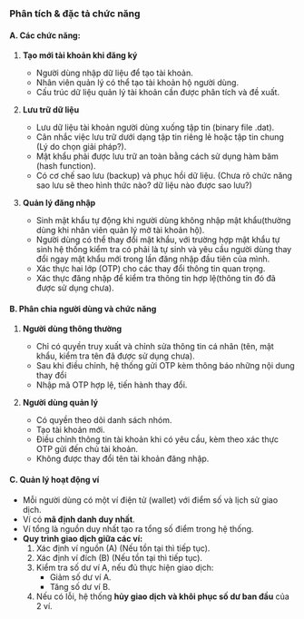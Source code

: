 ### Phân tích & đặc tả chức năng
#### A. Các chức năng:
1. **Tạo mới tài khoản khi đăng ký**
   - Người dùng nhập dữ liệu để tạo tài khoản.
   - Nhân viên quản lý có thể tạo tài khoản hộ người dùng.
   - Cấu trúc dữ liệu quản lý tài khoản cần được phân tích và đề xuất.

2. **Lưu trữ dữ liệu**
   - Lưu dữ liệu tài khoản người dùng xuống tập tin (binary file .dat).
   - Cân nhắc việc lưu trữ dưới dạng tập tin riêng lẻ hoặc tập tin chung (Lý do chọn giải pháp?).
   - Mật khẩu phải được lưu trữ an toàn bằng cách sử dụng hàm băm (hash function).
   - Có cơ chế sao lưu (backup) và phục hồi dữ liệu. (Chưa rõ chức năng sao lưu sẽ theo hình thức nào? dữ liệu nào được sao lưu?)

3. **Quản lý đăng nhập**
   - Sinh mật khẩu tự động khi người dùng không nhập mật khẩu(thường dùng khi nhân viên quản lý mở tài khoản hộ).
   - Người dùng có thể thay đổi mật khẩu, với trường hợp mật khẩu tự sinh hệ thống kiểm tra có phải là tự sinh và yêu cầu người dùng thay đổi ngay mật khẩu mới trong lần đăng nhập đầu tiên của mình.
   - Xác thực hai lớp (OTP) cho các thay đổi thông tin quan trọng.
   - Xác thực đăng nhập để kiểm tra thông tin hợp lệ(thông tin đó đã được sử dụng chưa).

#### B. Phân chia người dùng và chức năng
1. **Người dùng thông thường**
   - Chỉ có quyền truy xuất và chỉnh sửa thông tin cá nhân (tên, mật khẩu, kiểm tra tên đã được sử dụng chưa).
   - Sau khi điều chỉnh, hệ thống gửi OTP kèm thông báo những nội dung thay đổi
   - Nhập mã OTP hợp lệ, tiến hành thay đổi.

2. **Người dùng quản lý**
   - Có quyền theo dõi danh sách nhóm.
   - Tạo tài khoản mới.
   - Điều chỉnh thông tin tài khoản khi có yêu cầu, kèm theo xác thực OTP gửi đến chủ tài khoản.
   - Không được thay đổi tên tài khoản đăng nhập.

#### C. Quản lý hoạt động ví
- Mỗi người dùng có một ví điện tử (wallet) với điểm số và lịch sử giao dịch.
- Ví có **mã định danh duy nhất**.
- Ví tổng là nguồn duy nhất tạo ra tổng số điểm trong hệ thống.
- **Quy trình giao dịch giữa các ví:**
  1. Xác định ví nguồn (A) (Nếu tồn tại thì tiếp tục).
  2. Xác định ví đích (B) (Nếu tồn tại thì tiếp tục).
  3. Kiểm tra số dư ví A, nếu đủ thực hiện giao dịch:
     - Giảm số dư ví A.
     - Tăng số dư ví B.
  4. Nếu có lỗi, hệ thống **hủy giao dịch và khôi phục số dư ban đầu** của 2 ví.
  